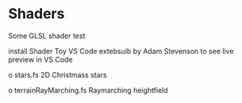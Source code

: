 # Shaders

Some GLSL shader test

install Shader Toy VS Code extebsuib by Adam Stevenson
to see live preview in VS Code

o stars.fs
2D Christmass stars

o terrainRayMarching.fs
Raymarching heightfield
